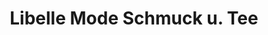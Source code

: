 ---
title: "Libelle Mode Schmuck u. Tee"
url: /halle-saale/libelle-mode-schmuck-u-tee/
shop: Kleidung
---